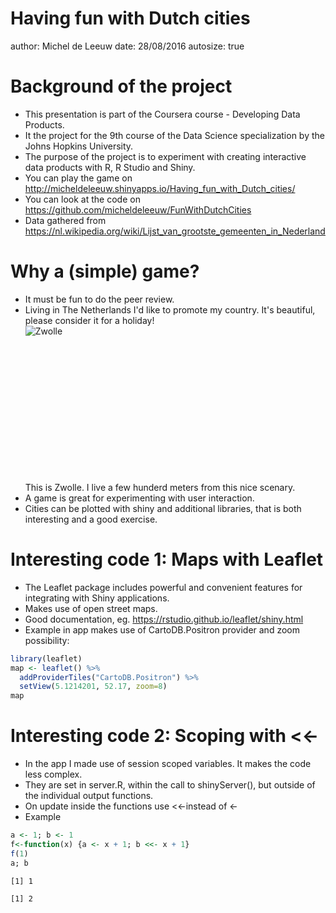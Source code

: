 Having fun with Dutch cities
========================================================
author: Michel de Leeuw
date: 28/08/2016
autosize: true

Background of the project
========================================================
- This presentation is part of the Coursera course - Developing Data Products.
- It the project for the 9th course of the Data Science specialization by the Johns Hopkins University.
- The purpose of the project is to experiment with creating interactive data products with R, R Studio and Shiny.
- You can play the game on http://micheldeleeuw.shinyapps.io/Having_fun_with_Dutch_cities/
- You can look at the code on https://github.com/micheldeleeuw/FunWithDutchCities
- Data gathered from https://nl.wikipedia.org/wiki/Lijst_van_grootste_gemeenten_in_Nederland

Why a (simple) game?
========================================================
- It must be fun to do the peer review.
- Living in The Netherlands I'd like to promote my country. It's beautiful, please consider it for a holiday! <div style="width:400px; height:250px">![Zwolle](zwolle.jpg)</div>This is Zwolle. I live a few hunderd meters from this nice scenary.
- A game is great for experimenting with user interaction.
- Cities can be plotted with shiny and additional libraries, that is both interesting and a good exercise.

Interesting code 1: Maps with Leaflet
========================================================
- The Leaflet package includes powerful and convenient features for integrating with Shiny applications.
- Makes use of open street maps.
- Good documentation, eg. https://rstudio.github.io/leaflet/shiny.html
- Example in app makes use of CartoDB.Positron provider and zoom possibility:


```r
library(leaflet)
map <- leaflet() %>% 
  addProviderTiles("CartoDB.Positron") %>% 
  setView(5.1214201, 52.17, zoom=8)
map
```


Interesting code 2: Scoping with <<-
========================================================
- In the app I made use of session scoped variables. It makes the code less complex.
- They are set in server.R, within the call to shinyServer(), but outside of the individual output functions.
- On update inside the functions use <<-instead of <-
- Example


```r
a <- 1; b <- 1
f<-function(x) {a <- x + 1; b <<- x + 1}
f(1)
a; b
```

```
[1] 1
```

```
[1] 2
```


